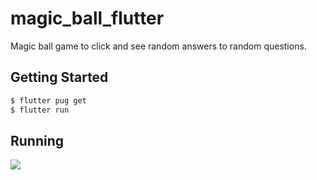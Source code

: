 # magic_ball_flutter

Magic ball game to click and see random answers to random questions. 

## Getting Started

```bash
$ flutter pug get
$ flutter run
```

## Running

<img src="./.github/demo.gif" />
